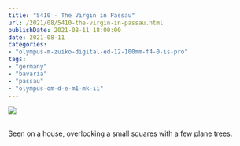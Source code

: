 ```yaml
---
title: "5410 - The Virgin in Passau"
url: /2021/08/5410-the-virgin-in-passau.html
publishDate: 2021-08-11 18:00:00
date: 2021-08-11
categories:
- "olympus-m-zuiko-digital-ed-12-100mm-f4-0-is-pro"
tags:
- "germany"
- "bavaria"
- "passau"
- "olympus-om-d-e-m1-mk-ii"
---
```

<div class="container">
<div class="center"><a target="_blank" href="https://d25zfm9zpd7gm5.cloudfront.net/1200x1200/2019/20190621_093018_lr.jpg"><img class="webfeedsFeaturedVisual" src="https://d25zfm9zpd7gm5.cloudfront.net/0600x0600/2019/20190621_093018_lr.jpg" /></a></div>
</div>
<br />

Seen on a house, overlooking a small squares with a few plane 
trees.
